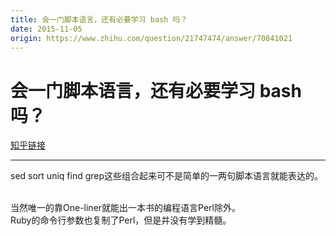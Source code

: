 ```yaml
---
title: 会一门脚本语言，还有必要学习 bash 吗？
date: 2015-11-05
origin: https://www.zhihu.com/question/21747474/answer/70841021
---
```

# 会一门脚本语言，还有必要学习 bash 吗？

[知乎链接](https://www.zhihu.com/question/21747474/answer/70841021)

---------

<span class="RichText ztext CopyrightRichText-richText" itemprop="text"><p>sed sort uniq find grep这些组合起来可不是简单的一两句脚本语言就能表达的。</p><br>当然唯一的靠One-liner就能出一本书的编程语言Perl除外。<br>Ruby的命令行参数也复制了Perl，但是并没有学到精髓。</span>